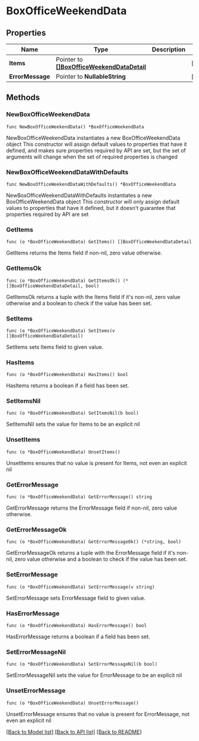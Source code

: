 # BoxOfficeWeekendData

## Properties

Name | Type | Description | Notes
------------ | ------------- | ------------- | -------------
**Items** | Pointer to [**[]BoxOfficeWeekendDataDetail**](BoxOfficeWeekendDataDetail.md) |  | [optional] 
**ErrorMessage** | Pointer to **NullableString** |  | [optional] 

## Methods

### NewBoxOfficeWeekendData

`func NewBoxOfficeWeekendData() *BoxOfficeWeekendData`

NewBoxOfficeWeekendData instantiates a new BoxOfficeWeekendData object
This constructor will assign default values to properties that have it defined,
and makes sure properties required by API are set, but the set of arguments
will change when the set of required properties is changed

### NewBoxOfficeWeekendDataWithDefaults

`func NewBoxOfficeWeekendDataWithDefaults() *BoxOfficeWeekendData`

NewBoxOfficeWeekendDataWithDefaults instantiates a new BoxOfficeWeekendData object
This constructor will only assign default values to properties that have it defined,
but it doesn't guarantee that properties required by API are set

### GetItems

`func (o *BoxOfficeWeekendData) GetItems() []BoxOfficeWeekendDataDetail`

GetItems returns the Items field if non-nil, zero value otherwise.

### GetItemsOk

`func (o *BoxOfficeWeekendData) GetItemsOk() (*[]BoxOfficeWeekendDataDetail, bool)`

GetItemsOk returns a tuple with the Items field if it's non-nil, zero value otherwise
and a boolean to check if the value has been set.

### SetItems

`func (o *BoxOfficeWeekendData) SetItems(v []BoxOfficeWeekendDataDetail)`

SetItems sets Items field to given value.

### HasItems

`func (o *BoxOfficeWeekendData) HasItems() bool`

HasItems returns a boolean if a field has been set.

### SetItemsNil

`func (o *BoxOfficeWeekendData) SetItemsNil(b bool)`

 SetItemsNil sets the value for Items to be an explicit nil

### UnsetItems
`func (o *BoxOfficeWeekendData) UnsetItems()`

UnsetItems ensures that no value is present for Items, not even an explicit nil
### GetErrorMessage

`func (o *BoxOfficeWeekendData) GetErrorMessage() string`

GetErrorMessage returns the ErrorMessage field if non-nil, zero value otherwise.

### GetErrorMessageOk

`func (o *BoxOfficeWeekendData) GetErrorMessageOk() (*string, bool)`

GetErrorMessageOk returns a tuple with the ErrorMessage field if it's non-nil, zero value otherwise
and a boolean to check if the value has been set.

### SetErrorMessage

`func (o *BoxOfficeWeekendData) SetErrorMessage(v string)`

SetErrorMessage sets ErrorMessage field to given value.

### HasErrorMessage

`func (o *BoxOfficeWeekendData) HasErrorMessage() bool`

HasErrorMessage returns a boolean if a field has been set.

### SetErrorMessageNil

`func (o *BoxOfficeWeekendData) SetErrorMessageNil(b bool)`

 SetErrorMessageNil sets the value for ErrorMessage to be an explicit nil

### UnsetErrorMessage
`func (o *BoxOfficeWeekendData) UnsetErrorMessage()`

UnsetErrorMessage ensures that no value is present for ErrorMessage, not even an explicit nil

[[Back to Model list]](../README.md#documentation-for-models) [[Back to API list]](../README.md#documentation-for-api-endpoints) [[Back to README]](../README.md)


